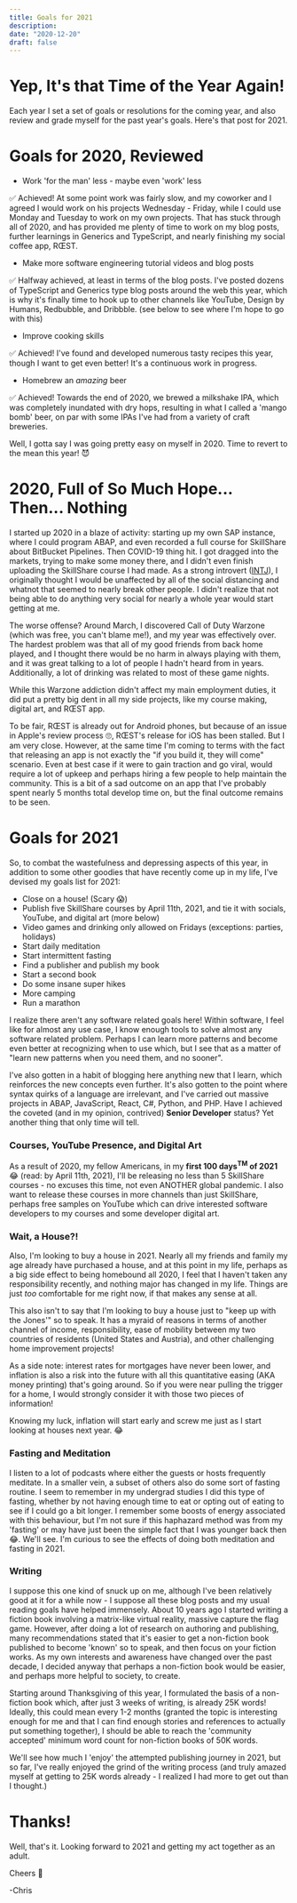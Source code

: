 ```yaml
---
title: Goals for 2021
description:
date: "2020-12-20"
draft: false
---
```


# Yep, It's that Time of the Year Again!

Each year I set a set of goals or resolutions for the coming year, and also review and grade myself for the past year's goals. Here's that post for 2021.

# Goals for 2020, Reviewed

- Work 'for the man' less - maybe even 'work' less

:white_check_mark: Achieved! At some point work was fairly slow, and my coworker and I agreed I would work on his projects Wednesday - Friday, while I could use Monday and Tuesday to work on my own projects. That has stuck through all of 2020, and has provided me plenty of time to work on my blog posts, further learnings in Generics and TypeScript, and nearly finishing my social coffee app, RŒST.

- Make more software engineering tutorial videos and blog posts

:white_check_mark: Halfway achieved, at least in terms of the blog posts. I've posted dozens of TypeScript and Generics type blog posts around the web this year, which is why it's finally time to hook up to other channels like YouTube, Design by Humans, Redbubble, and Dribbble. (see below to see where I'm hope to go with this)

- Improve cooking skills 

:white_check_mark: Achieved! I've found and developed numerous tasty recipes this year, though I want to get even better! It's a continuous work in progress.

- Homebrew an _amazing_ beer

:white_check_mark: Achieved! Towards the end of 2020, we brewed a milkshake IPA, which was completely inundated with dry hops, resulting in what I called a 'mango bomb' beer, on par with some IPAs I've had from a variety of craft breweries.

Well, I gotta say I was going pretty easy on myself in 2020. Time to revert to the mean this year! :smiling_imp:

# 2020, Full of So Much Hope... Then... Nothing

I started up 2020 in a blaze of activity: starting up my own SAP instance, where I could program ABAP, and even recorded a full course for SkillShare about BitBucket Pipelines. Then COVID-19 thing hit. I got dragged into the markets, trying to make some money there, and I didn't even finish uploading the SkillShare course I had made. As a strong introvert ([INTJ](https://www.16personalities.com/intj-personality)), I originally thought I would be unaffected by all of the social distancing and whatnot that seemed to nearly break other people. I didn't realize that not being able to do anything very social for nearly a whole year would start getting at me. 

The worse offense? Around March, I discovered Call of Duty Warzone (which was free, you can't blame me!), and my year was effectively over. The hardest problem was that all of my good friends from back home played, and I thought there would be no harm in always playing with them, and it was great talking to a lot of people I hadn't heard from in years. Additionally, a lot of drinking was related to most of these game nights.

While this Warzone addiction didn't affect my main employment duties, it did put a pretty big dent in all my side projects, like my course making, digital art, and RŒST app.

To be fair, RŒST is already out for Android phones, but because of an issue in Apple's review process 🙄, RŒST's release for iOS has been stalled. But I am very close. However, at the same time I'm coming to terms with the fact that releasing an app is not exactly the "if you  build it, they will come" scenario. Even at best case if it were to gain traction and go viral, would require a lot of upkeep and perhaps hiring a few people to help maintain the community. This is a bit of a sad outcome on an app that I've probably spent nearly 5 months total develop time on, but the final outcome remains to be seen.

# Goals for 2021

So, to combat the wastefulness and depressing aspects of this year, in addition to some other goodies that have recently come up in my life, I've devised my goals list for 2021:

- Close on a house! (Scary :scream:)
- Publish five SkillShare courses by April 11th, 2021, and tie it with socials, YouTube, and digital art (more below)
- Video games and drinking only allowed on Fridays (exceptions: parties, holidays)
- Start daily meditation
- Start intermittent fasting
- Find a publisher and publish my book
- Start a second book
- Do some insane super hikes
- More camping
- Run a marathon

I realize there aren't any software related goals here! Within software, I feel like for almost any use case, I know enough tools to solve almost any software related problem. Perhaps I can learn more patterns and become even better at recognizing when to use which, but I see that as a matter of "learn new patterns when you need them, and no sooner". 

I've also gotten in a habit of blogging here anything new that I learn, which reinforces the new concepts even further. It's also gotten to the point where syntax quirks of a language are irrelevant, and I've carried out massive projects in ABAP, JavaScript, React, C#, Python, and PHP. Have I achieved the coveted (and in my opinion, contrived) **Senior Developer** status? Yet another thing that only time will tell.

### Courses, YouTube Presence, and Digital Art

As a result of 2020, my fellow Americans, in my **first 100 days<sup>TM</sup> of 2021** 😂 (read: by April 11th, 2021), I'll be releasing no less than 5 SkillShare courses - no excuses this time, not even ANOTHER global pandemic. I also want to release these courses in more channels than just SkillShare, perhaps free samples on YouTube which can drive interested software developers to my courses and some developer digital art. 

### Wait, a House?!

Also, I'm looking to buy a house in 2021. Nearly all my friends and family my age already have purchased a house, and at this point in my life, perhaps as a big side effect to being homebound all 2020, I feel that I haven't taken any responsibility recently, and nothing major has changed in my life. Things are just _too_ comfortable for me right now, if that makes any sense at all.

This also isn't to say that I'm looking to buy a house just to "keep up with the Jones'" so to speak. It has a myraid of reasons in terms of another channel of income, responsibility, ease of mobility between my two countries of residents (United States and Austria), and other challenging home improvement projects!

As a side note: interest rates for mortgages have never been lower, and inflation is also a risk into the future with all this quantitative easing (AKA money printing) that's going around. So if you were near pulling the trigger for a home, I would strongly consider it with those two pieces of information!

Knowing my luck, inflation will start early and screw me just as I start looking at houses next year. 😂

### Fasting and Meditation

I listen to a lot of podcasts where either the guests or hosts frequently meditate. In a smaller vein, a subset of others also do some sort of fasting routine. I seem to remember in my undergrad studies I did this type of fasting, whether by not having enough time to eat or opting out of eating to see if I could go a bit longer. I remember some boosts of energy associated with this behaviour, but I'm not sure if this haphazard method was from my 'fasting' or may have just been the simple fact that I was younger back then 😂. We'll see. I'm curious to see the effects of doing both meditation and fasting in 2021.

### Writing

I suppose this one kind of snuck up on me, although I've been relatively good at it for a while now - I suppose all these blog posts and my usual reading goals have helped immensely. About 10 years ago I started writing a fiction book involving a matrix-like virtual reality, massive capture the flag game. However, after doing a lot of research on authoring and publishing, many recommendations stated that it's easier to get a non-fiction book published to become 'known' so to speak, and then focus on your fiction works. As my own interests and awareness have changed over the past decade, I decided anyway that perhaps a non-fiction book would be easier, and perhaps more helpful to society, to create.

Starting around Thanksgiving of this year, I formulated the basis of a non-fiction book which, after just 3 weeks of writing, is already 25K words! Ideally, this could mean every 1-2 months (granted the topic is interesting enough for me and that I can find enough stories and references to actually put something together), I should be able to reach the 'community accepted' minimum word count for non-fiction books of 50K words.

We'll see how much I 'enjoy' the attempted publishing journey in 2021, but so far, I've really enjoyed the grind of the writing process (and truly amazed myself at getting to 25K words already - I realized I had more to get out than I thought.)

# Thanks!

Well, that's it. Looking forward to 2021 and getting my act together as an adult.

Cheers 🍺

-Chris
